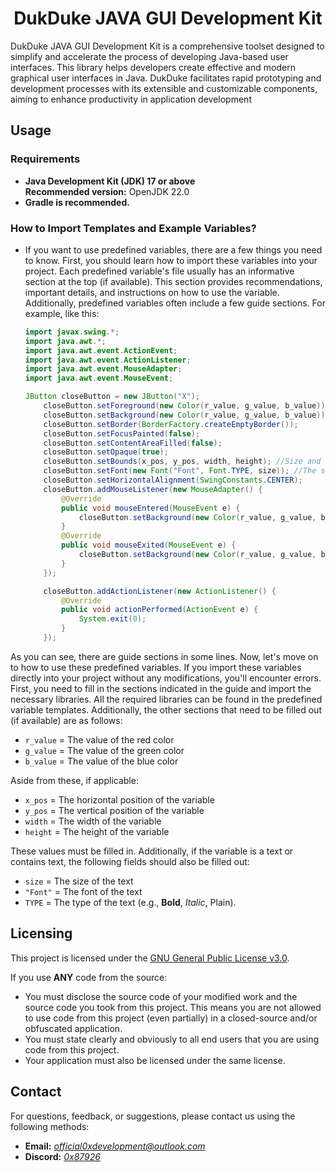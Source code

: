 <h1 align="center">DukDuke JAVA GUI Development Kit</h1>


DukDuke JAVA GUI Development Kit is a comprehensive toolset designed to simplify and accelerate the process of developing Java-based user interfaces. This library helps developers create effective and modern graphical user interfaces in Java. DukDuke facilitates rapid prototyping and development processes with its extensible and customizable components, aiming to enhance productivity in application development

## Usage
### Requirements

- **Java Development Kit (JDK) 17 or above**  
  **Recommended version:** OpenJDK 22.0
- **Gradle is recommended.**

### How to Import Templates and Example Variables?
- If you want to use predefined variables, there are a few things you need to know. First, you should learn how to import these variables into your project. Each predefined variable's file usually has an informative section at the top (if available). This section provides recommendations, important details, and instructions on how to use the variable. Additionally, predefined variables often include a few guide sections. For example, like this: 
    ```java
    import javax.swing.*;
    import java.awt.*;
    import java.awt.event.ActionEvent;
    import java.awt.event.ActionListener;
    import java.awt.event.MouseAdapter;
    import java.awt.event.MouseEvent;

	JButton closeButton = new JButton("X");
        closeButton.setForeground(new Color(r_value, g_value, b_value)); //The color of the “X” on this button [Recommended color: 255, 255, 255]
        closeButton.setBackground(new Color(r_value, g_value, b_value)); //Normal color of this button [Recommended color: 41, 41, 41]
        closeButton.setBorder(BorderFactory.createEmptyBorder());
        closeButton.setFocusPainted(false);
        closeButton.setContentAreaFilled(false);
        closeButton.setOpaque(true);
        closeButton.setBounds(x_pos, y_pos, width, height); //Size and location of this button [Recommended size: 32, 25]
        closeButton.setFont(new Font("Font", Font.TYPE, size)); //The size, font and type of this “X” [Recommended size, font and type: Segoe UI, PLAIN, 11
        closeButton.setHorizontalAlignment(SwingConstants.CENTER);
        closeButton.addMouseListener(new MouseAdapter() {
            @Override
            public void mouseEntered(MouseEvent e) {
                closeButton.setBackground(new Color(r_value, g_value, b_value)); //The color of this button with the cursor on it [Recommended color: 233, 50, 50]
            }
            @Override
            public void mouseExited(MouseEvent e) {
                closeButton.setBackground(new Color(r_value, g_value, b_value)); //This is the normal color of the button, but the color after the cursor passes over it, not the initial color [Recommended color: 41, 41, 41]
            }
        });

        closeButton.addActionListener(new ActionListener() {
            @Override
            public void actionPerformed(ActionEvent e) {
            	System.exit(0);
            }
        });
As you can see, there are guide sections in some lines. Now, let's move on to how to use these predefined variables. If you import these variables directly into your project without any modifications, you'll encounter errors. First, you need to fill in the sections indicated in the guide and import the necessary libraries. All the required libraries can be found in the predefined variable templates. Additionally, the other sections that need to be filled out (if available) are as follows:

- `r_value` = The value of the red color
- `g_value` = The value of the green color
- `b_value` = The value of the blue color

Aside from these, if applicable:

- `x_pos` = The horizontal position of the variable
- `y_pos` = The vertical position of the variable
- `width` = The width of the variable
- `height` = The height of the variable

These values must be filled in. Additionally, if the variable is a text or contains text, the following fields should also be filled out:

- `size` = The size of the text
- `"Font"` = The font of the text
- `TYPE` = The type of the text (e.g., **Bold**, *Italic*, Plain).

## Licensing
This project is licensed under the [GNU General Public License v3.0](https://www.gnu.org/licenses/gpl-3.0.en.html). 

If you use **ANY** code from the source:
- You must disclose the source code of your modified work and the source code you took from this project. This means you are not allowed to use code from this project (even partially) in a closed-source and/or obfuscated application.
- You must state clearly and obviously to all end users that you are using code from this project.
- Your application must also be licensed under the same license.
 
## Contact

For questions, feedback, or suggestions, please contact us using the following methods:

- **Email:** [*official0xdevelopment@outlook.com*](mailto:official0xdevelopment@outlook.com)
- **Discord:** [*0x87926*](https://discord.com/users/0x87926)
